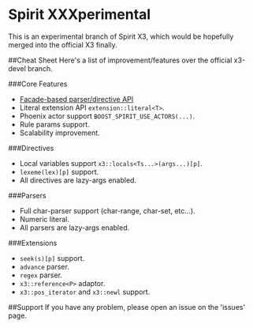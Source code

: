Spirit XXXperimental
======

This is an experimental branch of Spirit X3, which would be hopefully merged into the official X3 finally.


##Cheat Sheet
Here's a list of improvement/features over the official x3-devel branch.

###Core Features
* [Facade-based parser/directive API](https://github.com/jamboree/spirit/wiki/New-API)
* Literal extension API `extension::literal<T>`. 
* Phoenix actor support `BOOST_SPIRIT_USE_ACTORS(...)`.
* Rule params support.
* Scalability improvement.

###Directives
* Local variables support `x3::locals<Ts...>(args...)[p]`.
* `lexeme(lex)[p]` support.
* All directives are lazy-args enabled.

###Parsers
* Full char-parser support (char-range, char-set, etc...).
* Numeric literal.
* All parsers are lazy-args enabled.

###Extensions
* `seek(s)[p]` support.
* `advance` parser.
* `regex` parser.
* `x3::reference<P>` adaptor.
* `x3::pos_iterator` and `x3::newl` support.

##Support
If you have any problem, please open an issue on the 'issues' page.
